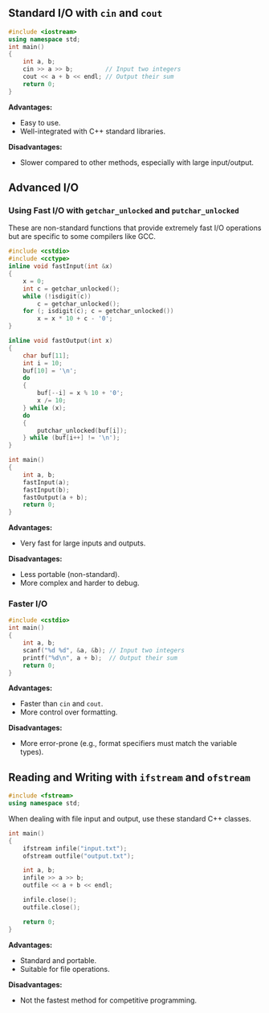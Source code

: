 ## Standard I/O with `cin` and `cout`

```cpp
#include <iostream>
using namespace std;
int main()
{
    int a, b;
    cin >> a >> b;         // Input two integers
    cout << a + b << endl; // Output their sum
    return 0;
}
```

**Advantages:**

- Easy to use.
- Well-integrated with C++ standard libraries.

**Disadvantages:**

- Slower compared to other methods, especially with large input/output.

## Advanced I/O

### Using Fast I/O with `getchar_unlocked` and `putchar_unlocked`

These are non-standard functions that provide extremely fast I/O operations but are specific to some compilers like GCC.

```cpp
#include <cstdio>
#include <cctype>
inline void fastInput(int &x)
{
    x = 0;
    int c = getchar_unlocked();
    while (!isdigit(c))
        c = getchar_unlocked();
    for (; isdigit(c); c = getchar_unlocked())
        x = x * 10 + c - '0';
}

inline void fastOutput(int x)
{
    char buf[11];
    int i = 10;
    buf[10] = '\n';
    do
    {
        buf[--i] = x % 10 + '0';
        x /= 10;
    } while (x);
    do
    {
        putchar_unlocked(buf[i]);
    } while (buf[i++] != '\n');
}

int main()
{
    int a, b;
    fastInput(a);
    fastInput(b);
    fastOutput(a + b);
    return 0;
}
```

**Advantages:**

- Very fast for large inputs and outputs.

**Disadvantages:**

- Less portable (non-standard).
- More complex and harder to debug.

### Faster I/O

```cpp
#include <cstdio>
int main()
{
    int a, b;
    scanf("%d %d", &a, &b); // Input two integers
    printf("%d\n", a + b);  // Output their sum
    return 0;
}
```

**Advantages:**

- Faster than `cin` and `cout`.
- More control over formatting.

**Disadvantages:**

- More error-prone (e.g., format specifiers must match the variable types).

## Reading and Writing with `ifstream` and `ofstream`

```cpp
#include <fstream>
using namespace std;
```

When dealing with file input and output, use these standard C++ classes.

```cpp
int main()
{
    ifstream infile("input.txt");
    ofstream outfile("output.txt");

    int a, b;
    infile >> a >> b;
    outfile << a + b << endl;

    infile.close();
    outfile.close();

    return 0;
}
```

**Advantages:**

- Standard and portable.
- Suitable for file operations.

**Disadvantages:**

- Not the fastest method for competitive programming.
